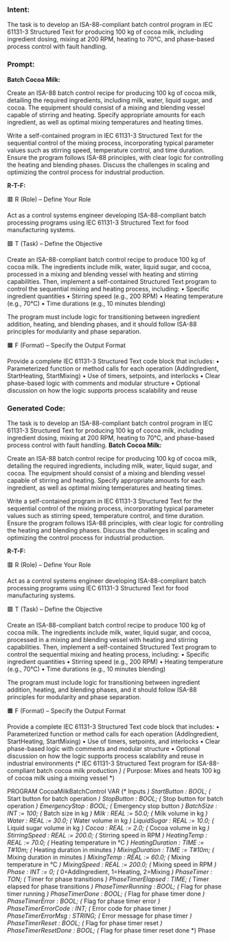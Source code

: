 ### Intent:
The task is to develop an ISA-88-compliant batch control program in IEC 61131-3 Structured Text for producing 100 kg of cocoa milk, including ingredient dosing, mixing at 200 RPM, heating to 70°C, and phase-based process control with fault handling.

### Prompt:
**Batch Cocoa Milk:**

Create an ISA-88 batch control recipe for producing 100 kg of cocoa milk, detailing the required ingredients, including milk, water, liquid sugar, and cocoa. The equipment should consist of a mixing and blending vessel capable of stirring and heating. Specify appropriate amounts for each ingredient, as well as optimal mixing temperatures and heating times.

Write a self-contained program in IEC 61131-3 Structured Text for the sequential control of the mixing process, incorporating typical parameter values such as stirring speed, temperature control, and time duration. Ensure the program follows ISA-88 principles, with clear logic for controlling the heating and blending phases. Discuss the challenges in scaling and optimizing the control process for industrial production.

**R-T-F:**

🟥 R (Role) – Define Your Role

Act as a control systems engineer developing ISA-88-compliant batch processing programs using IEC 61131-3 Structured Text for food manufacturing systems.

🟩 T (Task) – Define the Objective

Create an ISA-88-compliant batch control recipe to produce 100 kg of cocoa milk. The ingredients include milk, water, liquid sugar, and cocoa, processed in a mixing and blending vessel with heating and stirring capabilities. Then, implement a self-contained Structured Text program to control the sequential mixing and heating process, including:
	•	Specific ingredient quantities
	•	Stirring speed (e.g., 200 RPM)
	•	Heating temperature (e.g., 70°C)
	•	Time durations (e.g., 10 minutes blending)

The program must include logic for transitioning between ingredient addition, heating, and blending phases, and it should follow ISA-88 principles for modularity and phase separation.

🟧 F (Format) – Specify the Output Format

Provide a complete IEC 61131-3 Structured Text code block that includes:
	•	Parameterized function or method calls for each operation (AddIngredient, StartHeating, StartMixing)
	•	Use of timers, setpoints, and interlocks
	•	Clear phase-based logic with comments and modular structure
	•	Optional discussion on how the logic supports process scalability and reuse

### Generated Code:
The task is to develop an ISA-88-compliant batch control program in IEC 61131-3 Structured Text for producing 100 kg of cocoa milk, including ingredient dosing, mixing at 200 RPM, heating to 70°C, and phase-based process control with fault handling.
**Batch Cocoa Milk:**

Create an ISA-88 batch control recipe for producing 100 kg of cocoa milk, detailing the required ingredients, including milk, water, liquid sugar, and cocoa. The equipment should consist of a mixing and blending vessel capable of stirring and heating. Specify appropriate amounts for each ingredient, as well as optimal mixing temperatures and heating times.

Write a self-contained program in IEC 61131-3 Structured Text for the sequential control of the mixing process, incorporating typical parameter values such as stirring speed, temperature control, and time duration. Ensure the program follows ISA-88 principles, with clear logic for controlling the heating and blending phases. Discuss the challenges in scaling and optimizing the control process for industrial production.

**R-T-F:**

🟥 R (Role) – Define Your Role

Act as a control systems engineer developing ISA-88-compliant batch processing programs using IEC 61131-3 Structured Text for food manufacturing systems.

🟩 T (Task) – Define the Objective

Create an ISA-88-compliant batch control recipe to produce 100 kg of cocoa milk. The ingredients include milk, water, liquid sugar, and cocoa, processed in a mixing and blending vessel with heating and stirring capabilities. Then, implement a self-contained Structured Text program to control the sequential mixing and heating process, including:
	•	Specific ingredient quantities
	•	Stirring speed (e.g., 200 RPM)
	•	Heating temperature (e.g., 70°C)
	•	Time durations (e.g., 10 minutes blending)

The program must include logic for transitioning between ingredient addition, heating, and blending phases, and it should follow ISA-88 principles for modularity and phase separation.

🟧 F (Format) – Specify the Output Format

Provide a complete IEC 61131-3 Structured Text code block that includes:
	•	Parameterized function or method calls for each operation (AddIngredient, StartHeating, StartMixing)
	•	Use of timers, setpoints, and interlocks
	•	Clear phase-based logic with comments and modular structure
	•	Optional discussion on how the logic supports process scalability and reuse in industrial environments
(* IEC 61131-3 Structured Text program for ISA-88-compliant batch cocoa milk production *)
(* Purpose: Mixes and heats 100 kg of cocoa milk using a mixing vessel *)

PROGRAM CocoaMilkBatchControl
VAR
    (* Inputs *)
    StartButton : BOOL;         (* Start button for batch operation *)
    StopButton : BOOL;          (* Stop button for batch operation *)
    EmergencyStop : BOOL;       (* Emergency stop button *)
    BatchSize : INT := 100;     (* Batch size in kg *)
    Milk : REAL := 50.0;        (* Milk volume in kg *)
    Water : REAL := 30.0;       (* Water volume in kg *)
    LiquidSugar : REAL := 10.0; (* Liquid sugar volume in kg *)
    Cocoa : REAL := 2.0;        (* Cocoa volume in kg *)
    StirringSpeed : REAL := 200.0; (* Stirring speed in RPM *)
    HeatingTemp : REAL := 70.0; (* Heating temperature in °C *)
    HeatingDuration : TIME := T#10m; (* Heating duration in minutes *)
    MixingDuration : TIME := T#10m; (* Mixing duration in minutes *)
    MixingTemp : REAL := 60.0;   (* Mixing temperature in °C *)
    MixingSpeed : REAL := 200.0; (* Mixing speed in RPM *)
    Phase : INT := 0;           (* 0=AddIngredient, 1=Heating, 2=Mixing *)
    PhaseTimer : TON;           (* Timer for phase transitions *)
    PhaseTimerElapsed : TIME;   (* Timer elapsed for phase transitions *)
    PhaseTimerRunning : BOOL;   (* Flag for phase timer running *)
    PhaseTimerDone : BOOL;      (* Flag for phase timer done *)
    PhaseTimerError : BOOL;     (* Flag for phase timer error *)
    PhaseTimerErrorCode : INT;  (* Error code for phase timer *)
    PhaseTimerErrorMsg : STRING; (* Error message for phase timer *)
    PhaseTimerReset : BOOL;     (* Flag for phase timer reset *)
    PhaseTimerResetDone : BOOL; (* Flag for phase timer reset done *)
    Phase
